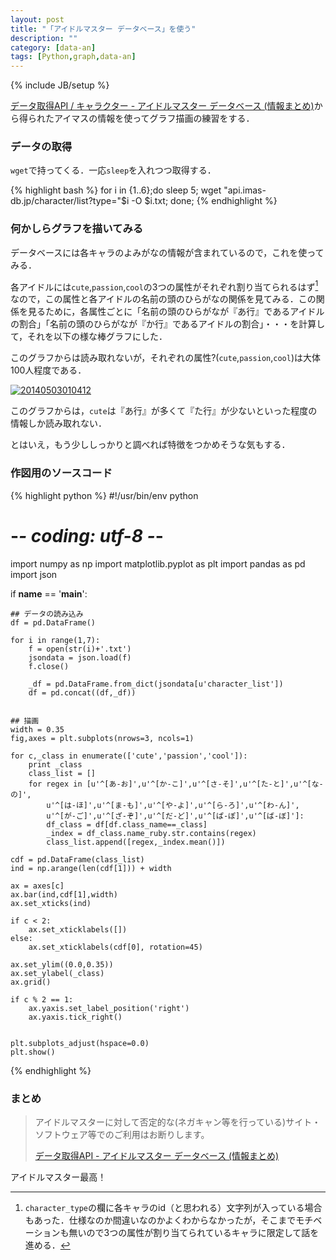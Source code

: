 ```yaml
---
layout: post
title: "「アイドルマスター データベース」を使う"
description: ""
category: [data-an]
tags: [Python,graph,data-an]
---
```

{% include JB/setup %}

[データ取得API / キャラクター - アイドルマスター データベース (情報まとめ)](http://api.imas-db.jp/character.html)から得られたアイマスの情報を使ってグラフ描画の練習をする．


### データの取得 ###
`wget`で持ってくる．一応`sleep`を入れつつ取得する．

{% highlight bash %}
for i in {1..6};do
    sleep 5;
    wget "api.imas-db.jp/character/list?type="$i -O $i.txt;
done;
{% endhighlight %}



### 何かしらグラフを描いてみる ###
データベースには各キャラのよみがなの情報が含まれているので，これを使ってみる．

各アイドルには`cute`,`passion`,`cool`の3つの属性がそれぞれ割り当てられるはず[^hazu]なので，この属性と各アイドルの名前の頭のひらがなの関係を見てみる．この関係を見るために，各属性ごとに「名前の頭のひらがなが『あ行』であるアイドルの割合」「名前の頭のひらがなが『か行』であるアイドルの割合」・・・を計算して，それを以下の様な棒グラフにした．

[^hazu]: `character_type`の欄に各キャラのid（と思われる）文字列が入っている場合もあった．仕様なのか間違いなのかよくわからなかったが，そこまでモチベーションも無いので3つの属性が割り当てられているキャラに限定して話を進める．

このグラフからは読み取れないが，それぞれの属性?(`cute`,`passion`,`cool`)は大体100人程度である．

<a href="http://f.hatena.ne.jp/tosh1ki/20140503010412"><img src="http://img.f.hatena.ne.jp/images/fotolife/t/tosh1ki/20140503/20140503010412.png" alt="20140503010412"></a>

このグラフからは，`cute`は『あ行』が多くて『た行』が少ないといった程度の情報しか読み取れない．

とはいえ，もう少ししっかりと調べれば特徴をつかめそうな気もする．

### 作図用のソースコード ###

{% highlight python %}
#!/usr/bin/env python
# -*- coding: utf-8 -*-


import numpy as np
import matplotlib.pyplot as plt
import pandas as pd
import json
	
if __name__ == '__main__':

	## データの読み込み
	df = pd.DataFrame()

	for i in range(1,7):
		f = open(str(i)+'.txt')
		jsondata = json.load(f)
		f.close()
		
		_df = pd.DataFrame.from_dict(jsondata[u'character_list'])
		df = pd.concat((df,_df))
		
		
    ## 描画
	width = 0.35
	fig,axes = plt.subplots(nrows=3, ncols=1)

	for c,_class in enumerate(['cute','passion','cool']):
		print _class
		class_list = []
		for regex in [u'^[あ-お]',u'^[か-こ]',u'^[さ-そ]',u'^[た-と]',u'^[な-の]',
			u'^[は-ほ]',u'^[ま-も]',u'^[や-よ]',u'^[ら-ろ]',u'^[わ-ん]',
			u'^[が-ご]',u'^[ざ-ぞ]',u'^[だ-ど]',u'^[ぱ-ぽ]',u'^[ば-ぼ]']:
			df_class = df[df.class_name==_class]
			_index = df_class.name_ruby.str.contains(regex)
			class_list.append([regex,_index.mean()])

	cdf = pd.DataFrame(class_list)
	ind = np.arange(len(cdf[1])) + width

	ax = axes[c]
	ax.bar(ind,cdf[1],width)
	ax.set_xticks(ind)

	if c < 2:
		ax.set_xticklabels([])
	else:
		ax.set_xticklabels(cdf[0], rotation=45)

	ax.set_ylim((0.0,0.35))
	ax.set_ylabel(_class)
	ax.grid()

	if c % 2 == 1:
		ax.yaxis.set_label_position('right')
		ax.yaxis.tick_right()


	plt.subplots_adjust(hspace=0.0)
	plt.show()

{% endhighlight %}

### まとめ ###

> アイドルマスターに対して否定的な(ネガキャン等を行っている)サイト・ソフトウェア等でのご利用はお断りします。
>
> [データ取得API - アイドルマスター データベース (情報まとめ)](http://api.imas-db.jp/#terms)

アイドルマスター最高！

